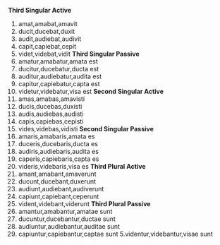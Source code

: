 **Third Singular Active**
1. amat,amabat,amavit
2. ducit,ducebat,duxit
3. audit,audiebat,audivit
4. capit,capiebat,cepit
5. videt,videbat,vidit
**Third Singular Passive**
1. amatur,amabatur,amata est
2. ducitur,ducebatur,ducta est
3. auditur,audiebatur,audita est
4. capitur,capiebatur,capta est
5. videtur,videbatur,visa est
**Second Singular Active**
1. amas,amabas,amavisti
2. ducis,ducebas,duxisti
3. audis,audiebas,audisti
4. capis,capiebas,cepisti
5. vides,videbas,vidisti
**Second Singular Passive**
1. amaris,amabaris,amata es
2. duceris,ducebaris,ducta es
3. audiris,audiebaris,audita es
4. caperis,capiebaris,capta es
5. videris,videbaris,visa es
**Third Plural Active**
1. amant,amabant,amaverunt
2. ducunt,ducebant,duxerunt
3. audiunt,audiebant,audiverunt
4. capiunt,capiebant,ceperunt
5. vident,videbant,viderunt
**Third Plural Passive**
1. amantur,amabantur,amatae sunt
2. ducuntur,ducebantur,ductae sunt
3. audiuntur,audiebantur,auditae sunt
4. capiuntur,capiebantur,captae sunt
5.videntur,videbantur,visae sunt
